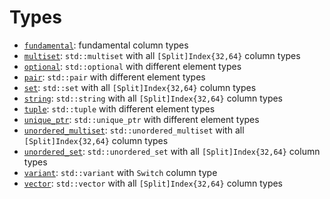 # Types

 * [`fundamental`](fundamental): fundamental column types
 * [`multiset`](multiset): `std::multiset` with all `[Split]Index{32,64}` column types
 * [`optional`](optional): `std::optional` with different element types
 * [`pair`](pair): `std::pair` with different element types
 * [`set`](set): `std::set` with all `[Split]Index{32,64}` column types
 * [`string`](string): `std::string` with all `[Split]Index{32,64}` column types
 * [`tuple`](tuple): `std::tuple` with different element types
 * [`unique_ptr`](unique_ptr): `std::unique_ptr` with different element types
 * [`unordered_multiset`](unordered_multiset): `std::unordered_multiset` with all `[Split]Index{32,64}` column types
 * [`unordered_set`](unordered_set): `std::unordered_set` with all `[Split]Index{32,64}` column types
 * [`variant`](variant): `std::variant` with `Switch` column type
 * [`vector`](vector): `std::vector` with all `[Split]Index{32,64}` column types
